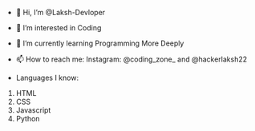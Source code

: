 - 👋 Hi, I’m @Laksh-Devloper
- 👀 I’m interested in Coding
- 🌱 I’m currently learning Programming More Deeply
- 📫 How to reach me: Instagram: @coding_zone_ and @hackerlaksh22

- Languages I know:
1. HTML
2. CSS
3. Javascript
4. Python

